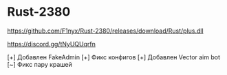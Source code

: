# Rust-2380
https://github.com/F1nyx/Rust-2380/releases/download/Rust/plus.dll



https://discord.gg/tNyUQUqrfn



[+] Добавлен FakeAdmin
[+] Фикс конфигов
[+] Добавлен Vector aim bot
[~] Фикс пару крашей
